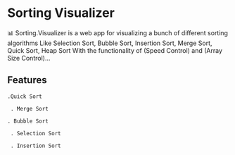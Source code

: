 # Sorting Visualizer

📊 Sorting.Visualizer is a web app for visualizing a bunch of different sorting algorithms Like Selection Sort, Bubble Sort, Insertion Sort, Merge Sort, Quick Sort, Heap Sort With the functionality of (Speed Control) and (Array Size Control)...
## Features

`.Quick Sort`

` . Merge Sort`

`. Bubble Sort `

` . Selection Sort`

` . Insertion Sort`
